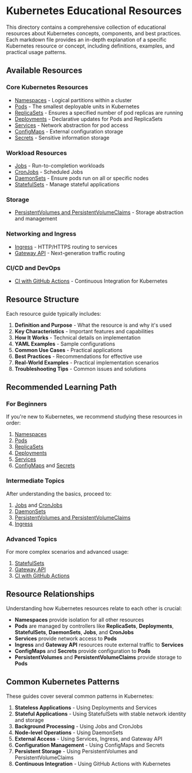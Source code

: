 # Kubernetes Educational Resources

This directory contains a comprehensive collection of educational resources about Kubernetes concepts, components, and best practices. Each markdown file provides an in-depth explanation of a specific Kubernetes resource or concept, including definitions, examples, and practical usage patterns.

## Available Resources

### Core Kubernetes Resources
- [Namespaces](kubernetes-namespaces.md) - Logical partitions within a cluster
- [Pods](kubernetes-pods.md) - The smallest deployable units in Kubernetes
- [ReplicaSets](kubernetes-replicasets.md) - Ensures a specified number of pod replicas are running
- [Deployments](kubernetes-deployments.md) - Declarative updates for Pods and ReplicaSets
- [Services](kubernetes-services.md) - Network abstraction for pod access
- [ConfigMaps](kubernetes-configmaps.md) - External configuration storage
- [Secrets](kubernetes-secrets.md) - Sensitive information storage

### Workload Resources
- [Jobs](kubernetes-jobs.md) - Run-to-completion workloads
- [CronJobs](kubernetes-cronjobs.md) - Scheduled Jobs
- [DaemonSets](kubernetes-daemonsets.md) - Ensure pods run on all or specific nodes
- [StatefulSets](kubernetes-statefulsets.md) - Manage stateful applications

### Storage
- [PersistentVolumes and PersistentVolumeClaims](kubernetes-persistent-volumes.md) - Storage abstraction and management

### Networking and Ingress
- [Ingress](kubernetes-ingress.md) - HTTP/HTTPS routing to services
- [Gateway API](kubernetes-gateway-api.md) - Next-generation traffic routing

### CI/CD and DevOps
- [CI with GitHub Actions](kubernetes-ci-github-actions.md) - Continuous Integration for Kubernetes

## Resource Structure

Each resource guide typically includes:

1. **Definition and Purpose** - What the resource is and why it's used
2. **Key Characteristics** - Important features and capabilities
3. **How It Works** - Technical details on implementation
4. **YAML Examples** - Sample configurations
5. **Common Use Cases** - Practical applications
6. **Best Practices** - Recommendations for effective use
7. **Real-World Examples** - Practical implementation scenarios
8. **Troubleshooting Tips** - Common issues and solutions

## Recommended Learning Path

### For Beginners
If you're new to Kubernetes, we recommend studying these resources in order:

1. [Namespaces](kubernetes-namespaces.md)
2. [Pods](kubernetes-pods.md)
3. [ReplicaSets](kubernetes-replicasets.md)
4. [Deployments](kubernetes-deployments.md)
5. [Services](kubernetes-services.md)
6. [ConfigMaps](kubernetes-configmaps.md) and [Secrets](kubernetes-secrets.md)

### Intermediate Topics
After understanding the basics, proceed to:

1. [Jobs](kubernetes-jobs.md) and [CronJobs](kubernetes-cronjobs.md)
2. [DaemonSets](kubernetes-daemonsets.md)
3. [PersistentVolumes and PersistentVolumeClaims](kubernetes-persistent-volumes.md)
4. [Ingress](kubernetes-ingress.md)

### Advanced Topics
For more complex scenarios and advanced usage:

1. [StatefulSets](kubernetes-statefulsets.md)
2. [Gateway API](kubernetes-gateway-api.md)
3. [CI with GitHub Actions](kubernetes-ci-github-actions.md)

## Resource Relationships

Understanding how Kubernetes resources relate to each other is crucial:

- **Namespaces** provide isolation for all other resources
- **Pods** are managed by controllers like **ReplicaSets**, **Deployments**, **StatefulSets**, **DaemonSets**, **Jobs**, and **CronJobs**
- **Services** provide network access to **Pods**
- **Ingress** and **Gateway API** resources route external traffic to **Services**
- **ConfigMaps** and **Secrets** provide configuration to **Pods**
- **PersistentVolumes** and **PersistentVolumeClaims** provide storage to **Pods**

## Common Kubernetes Patterns

These guides cover several common patterns in Kubernetes:

1. **Stateless Applications** - Using Deployments and Services
2. **Stateful Applications** - Using StatefulSets with stable network identity and storage
3. **Background Processing** - Using Jobs and CronJobs
4. **Node-level Operations** - Using DaemonSets
5. **External Access** - Using Services, Ingress, and Gateway API
6. **Configuration Management** - Using ConfigMaps and Secrets
7. **Persistent Storage** - Using PersistentVolumes and PersistentVolumeClaims
8. **Continuous Integration** - Using GitHub Actions with Kubernetes